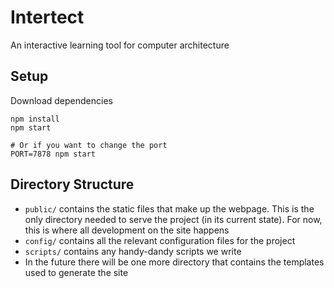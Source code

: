 # Intertect
An interactive learning tool for computer architecture

## Setup

Download dependencies

    npm install
    npm start

    # Or if you want to change the port
    PORT=7878 npm start

## Directory Structure

- `public/` contains the static files that make up the webpage. This is the only directory needed to serve the project (in its current state). For now, this is where all development on the site happens
- `config/` contains all the relevant configuration files for the project
- `scripts/` contains any handy-dandy scripts we write
- In the future there will be one more directory that contains the templates used to generate the site
